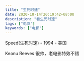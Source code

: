 ```yaml
---
title: "生死时速"
date: 2020-10-14T20:19:42+08:00
description: "看生死时速"
tags: ["电影"]
keywords: ["电影"]
---
```


Speed(生死时速) - 1994 - 美国

Keanu Reeves 很帅，老电影特效不错
